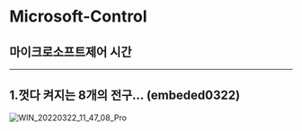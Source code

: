 # Microsoft-Control
## 마이크로소프트제어 시간

-----------------
## 1.껏다 켜지는 8개의 전구... (embeded0322)
![WIN_20220322_11_47_08_Pro](https://user-images.githubusercontent.com/90879448/159398258-0a665bc9-5947-4aef-a6c5-c4a09de27b65.jpg)

